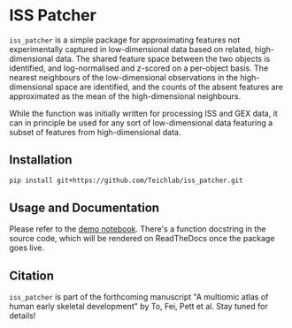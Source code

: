 # ISS Patcher

`iss_patcher` is a simple package for approximating features not experimentally captured in low-dimensional data based on related, high-dimensional data. The shared feature space between the two objects is identified, and log-normalised and z-scored on a per-object basis. The nearest neighbours of the low-dimensional observations in the high-dimensional space are identified, and the counts of the absent features are approximated as the mean of the high-dimensional neighbours.

While the function was initially written for processing ISS and GEX data, it can in principle be used for any sort of low-dimensional data featuring a subset of features from high-dimensional data.

## Installation

```bash
pip install git+https://github.com/Teichlab/iss_patcher.git
```

## Usage and Documentation

Please refer to the [demo notebook](notebooks/demo.ipynb). There's a function docstring in the source code, which will be rendered on ReadTheDocs once the package goes live.

## Citation

`iss_patcher` is part of the forthcoming manuscript "A multiomic atlas of human early skeletal development" by To, Fei, Pett et al. Stay tuned for details!